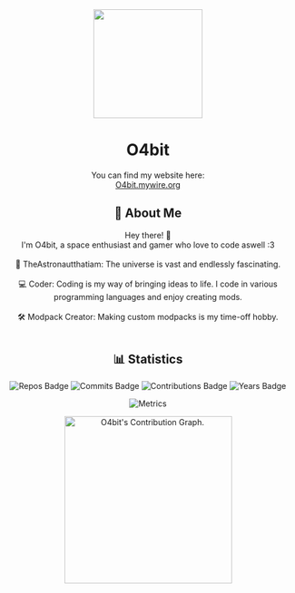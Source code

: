 <div align="center">
  <img src="https://cdn.discordapp.com/attachments/1074435296978026588/1259801241689784350/ezgif-7-2eaf8a8b05.gif?ex=668d00d5&is=668baf55&hm=e6d7dcd107117c921c6fb9b967eeaf5b81f8bde8aae383ae0a7dae50ffa8bbc9&" width="192" height="192">
  <h1>O4bit</h1>
</div>

<div align="center">
  You can find my website here:
</br>
  <a href="https://orbit.deepspaceproductions.net" target="_blank">O4bit.mywire.org</a>
</div>

<div align="center">
  <h2>🌌 About Me</h2>
  Hey there! 👋
  </br>
  I'm O4bit, a space enthusiast and gamer who love to code aswell :3
  </br></br>
  🚀 TheAstronautthatiam: The universe is vast and endlessly fascinating.
  </br></br>
  💻 Coder: Coding is my way of bringing ideas to life. I code in various programming languages and enjoy creating mods.
  </br></br>
  🛠 Modpack Creator: Making custom modpacks is my time-off hobby.
  </br></br>
</div>

<div align="center">
  <h2>📊 Statistics</h2>
  
  ![Repos Badge](https://badges.strrl.dev/repos/orbitingastronaut) ![Commits Badge](https://badges.strrl.dev/commits/all/orbitingastronaut) ![Contributions Badge](https://badges.strrl.dev/contributions/all/orbitingastronaut) ![Years Badge](https://badges.strrl.dev/years/orbitingastronaut)

  ![Metrics](./github-metrics.svg)
  
  <img height="295em" src="https://github-readme-activity-graph.vercel.app/graph?username=orbitingastronaut&theme=rogue" alt="O4bit's Contribution Graph.">
</div>
